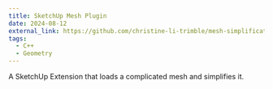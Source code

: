 ```yaml
---
title: SketchUp Mesh Plugin
date: 2024-08-12
external_link: https://github.com/christine-li-trimble/mesh-simplification
tags:
  - C++
  - Geometry
---
```

A SketchUp Extension that loads a complicated mesh and simplifies it.
<!--more-->
